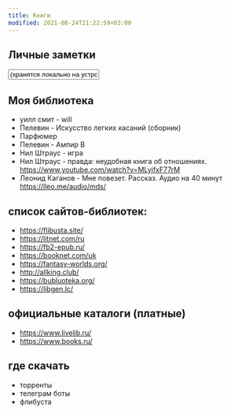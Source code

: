 ```yaml
---
title: Книги 
modified: 2021-08-24T21:22:59+03:00
---
```


## Личные заметки 
<input type="textarea" value="(хранятся локально на устройстве)">

## Моя библиотека
- уилл смит - will
- Пелевин - Искусство легких касаний (сборник)
- Парфюмер
- Пелевин - Ампир В
- Нил Штраус - игра
- Нил Штраус - правда: неудобная книга об отношениях. <https://www.youtube.com/watch?v=MLyjfxF77rM>
- Леонид Каганов - Мне повезет. Рассказ. Аудио на 40 минут <https://lleo.me/audio/mds/>


## список сайтов-библиотек:
- <https://flibusta.site/>  
- <https://litnet.com/ru>  
- <https://fb2-epub.ru/>  
- <https://booknet.com/uk>  
- <https://fantasy-worlds.org/>  
- <http://allking.club/>  
- <https://bubluoteka.org/>  
- <https://libgen.lc/>

## официальные каталоги (платные)
- <https://www.livelib.ru/>
- <https://www.books.ru/>


## где скачать 
- торренты
- телеграм боты
- флибуста
